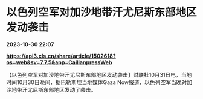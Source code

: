 # 以色列空军对加沙地带汗尤尼斯东部地区发动袭击

**2023-10-30 22:07**

**https://api3.cls.cn/share/article/1502618?os=web&sv=7.7.5&app=CailianpressWeb**

【以色列空军对加沙地带汗尤尼斯东部地区发动袭击】财联社10月31日电，当地时间10月30日晚间，据巴勒斯坦当地媒体Gaza Now报道，以色列空军当晚对加沙地带汗尤尼斯东部地区发动了袭击。
